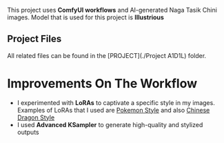 This project uses **ComfyUI workflows** and AI-generated Naga Tasik Chini images. Model that is used for this project is **Illustrious**

## Project Files
All related files can be found in the [PROJECT](./Project A1D1L) folder.

# Improvements On The Workflow
- I experimented with **LoRAs** to captivate a specific style in my images. Examples of LoRAs that I used are [Pokemon Style](https://civitai.com/models/5115/pokemon-lora-ken-sugimori-style-for-fakemon-and-characters)   and also [Chinese Dragon Style](https://civitai.com/models/225915/chinese-dragon-lora)
- I used **Advanced KSampler** to generate high-quality and stylized outputs

